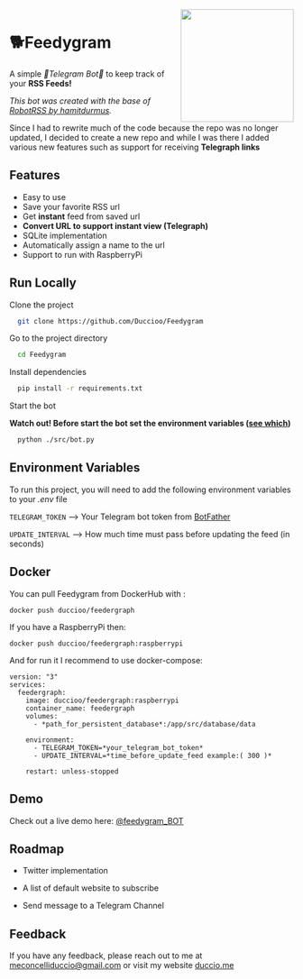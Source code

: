 
<img src="https://res.cloudinary.com/duccio-me/image/upload/c_scale,r_300000,w_200/v1664798817/Tavolasaasdsegno_1_qzgmun.png" width=200 height=200 align="right">

# 🐕Feedygram

A simple *🤖Telegram Bot🤖* to keep track of your **RSS Feeds!**

*This bot was created with the base of [RobotRSS by hamitdurmus](https://github.com/hamitdurmus/robotrss).*

Since I had to rewrite much of the code because the repo was no longer updated, 
I decided to create a new repo and while I was there I added various new features such 
as support for receiving **Telegraph links**

## Features

- Easy to use
- Save your favorite RSS url
- Get **instant** feed from saved url
- **Convert URL to support instant view (Telegraph)**
- SQLite implementation
- Automatically assign a name to the url
- Support to run with RaspberryPi


## Run Locally

Clone the project

```bash
  git clone https://github.com/Duccioo/Feedygram
```

Go to the project directory

```bash
  cd Feedygram
```

Install dependencies

```bash
  pip install -r requirements.txt
```


Start the bot

**Watch out! Before start the bot set the environment variables ([see which](https://github.com/Duccioo/Feedygram/#Environment-Variables))**


```bash
  python ./src/bot.py
```


## Environment Variables

To run this project, you will need to add the following environment variables to your *.env* file

`TELEGRAM_TOKEN` --> Your Telegram bot token from [BotFather](https://t.me/BotFather)

`UPDATE_INTERVAL` --> How much time must pass before updating the feed (in seconds)


## Docker

You can pull Feedygram from DockerHub with :

```
docker push duccioo/feedergraph
```

If you have a RaspberryPi then:

```
docker push duccioo/feedergraph:raspberrypi
```

And for run it I recommend to use docker-compose:

```
version: "3"
services:
  feedergraph:
    image: duccioo/feedergraph:raspberrypi
    container_name: feedergraph
    volumes:
      - *path_for_persistent_database*:/app/src/database/data

    environment:
      - TELEGRAM_TOKEN=*your_telegram_bot_token*
      - UPDATE_INTERVAL=*time_before_update_feed example:( 300 )* 

    restart: unless-stopped

```
## Demo

Check out a live demo here: [@feedygram_BOT](http://t.me/feedygram_bot)
## Roadmap

- Twitter implementation

- A list of default website to subscribe

- Send message to a Telegram Channel



## Feedback

If you have any feedback, please reach out to me at meconcelliduccio@gmail.com or visit my website 
[duccio.me](https://duccio.me )

